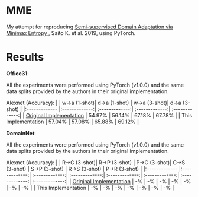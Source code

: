 # MME

My attempt for reproducing [Semi-supervised Domain Adaptation via Minimax Entropy
](https://arxiv.org/abs/1904.06487), Saito K. et al. 2019, using PyTorch.



# Results

**Office31**:

All the experiments were performed using PyTorch (v1.0.0) and the same data splits provided by the authors in their original implementation.


Alexnet (Accuracy):
|      | w->a (1-shot)| d->a (1-shot) | w->a (3-shot)| d->a (3-shot) |
|:------------- |:-------------:| :-------------:| :-------------:| :-------------:|
| [Original Implementation](https://github.com/VisionLearningGroup/SSDA_MME/) | 54.97% | 56.14% | 67.18% | 67.78% |
| This Implementation | 57.04% | 57.08% | 65.88% | 69.12% |



**DomainNet**:

All the experiments were performed using PyTorch (v1.0.0) and the same data splits provided by the authors in their original implementation.


Alexnet (Accuracy):
|      | R->C (3-shot)| R->P (3-shot) | P->C (3-shot)| C->S (3-shot) | S->P (3-shot) | R->S (3-shot) | P->R (3-shot) |
|:------------- |:-------------:| :-------------:| :-------------:| :-------------:| :-------------:| :-------------:| :-------------:|
| [Original Implementation](https://github.com/VisionLearningGroup/SSDA_MME/) | -% | -% | -% | -% | -% | -% | -% | 
| This Implementation | -% | -% | -% | -% | -% | -% | -% | 
